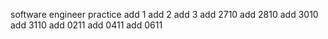 software engineer practice
add 1
add 2
add 3
add 2710
add 2810
add 3010
add 3110
add 0211
add 0411
add 0611
